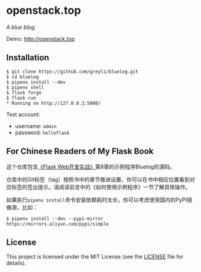 # openstack.top

*A blue blog.*

Demo: http://openstack.top

## Installation

```
$ git clone https://github.com/greyli/bluelog.git
$ cd bluelog
$ pipenv install --dev
$ pipenv shell
$ flask forge
$ flask run
* Running on http://127.0.0.1:5000/
```

Test account:

* username: `admin`
* password: `helloflask`


## For Chinese Readers of My Flask Book

这个仓库包含[《Flask Web开发实战》](http://helloflask.com/book)第8章的示例程序Bluelog的源码。

仓库中的Git标签（tag）按照书中的章节推进设置，你可以在书中相应位置看到对应标签的签出提示。请阅读前言中的《如何使用示例程序》一节了解具体操作。

如果执行`pipenv install`命令安装依赖耗时太长，你可以考虑使用国内的PyPI镜像源，比如：
```
$ pipenv install --dev --pypi-mirror https://mirrors.aliyun.com/pypi/simple
```

## License

This project is licensed under the MIT License (see the
[LICENSE](LICENSE) file for details).
